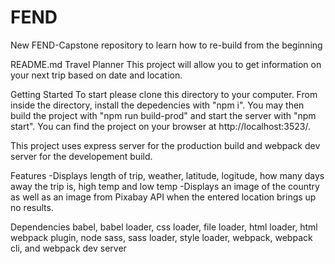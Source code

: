 # FEND
New FEND-Capstone repository to learn how to re-build from the beginning

README.md
Travel Planner
This project will allow you to get information on your next trip based on date and location.

Getting Started
To start please clone this directory to your computer. From inside the directory, install the depedencies with "npm i". You may then build the project with "npm run build-prod" and start the server with "npm start". You can find the project on your browser at http://localhost:3523/.

This project uses express server for the production build and webpack dev server for the developement build.

Features
-Displays length of trip, weather, latitude, logitude, how many days away the trip is, high temp and low temp -Displays an image of the country as well as an image from Pixabay API when the entered location brings up no results.

Dependencies
babel, babel loader, css loader, file loader, html loader, html webpack plugin, node sass, sass loader, style loader, webpack, webpack cli, and webpack dev server
